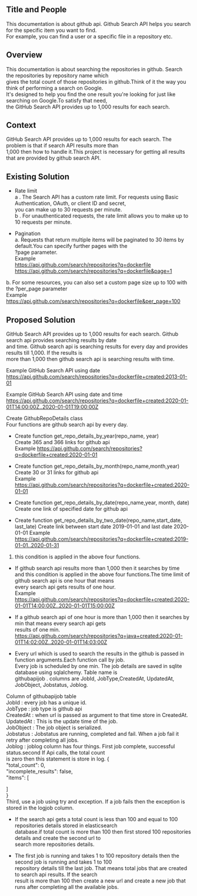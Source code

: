 
## Title and People    

This documentation is about github api. Github  Search API helps you search for the specific item you want to find.    
For example, you can find a user or a specific file in a repository etc.     
 
## Overview   
This documentation is about searching the repositories in github. Search the repositories by repository name which     
gives the total count of those repositories in github.Think of it the way you think of performing a search on Google.    
It's designed to help you find the one result you're looking for just like searching on Google.To satisfy that need,    
the GitHub Search API provides up to 1,000 results for each search.     

## Context   
GitHub Search API provides up to 1,000 results for each search. The problem is that if search API results more than     
1,000 then how to handle it.This project is necessary for getting all results that are provided by github search API.   

## Existing Solution 

- Rate limit       
a . The Search API has a custom rate limit. For requests using Basic Authentication, OAuth,   or client ID and secret,   
you can make up to 30 requests per minute.   
b . For unauthenticated requests, the rate limit allows you to make up to 10 requests per minute.   
  
- Pagination   
a.  Requests that return multiple items will be paginated to 30 items by default.You can specify further pages with the  
?page parameter.   
Example    
https://api.github.com/search/repositories?q=dockerfile    
https://api.github.com/search/repositories?q=dockerfile&page=1      

b. For some resources, you can also set a custom page size up to 100 with the ?per_page parameter    
Example   
https://api.github.com/search/repositories?q=dockerfile&per_page=100    

## Proposed Solution   
GitHub Search API provides up to 1,000 results for each search.  Github search api provides searching results by date   
and time. Github search api is searching results for every day and  provides results till  1,000. If the results is    
more than 1,000 then github search api is searching results with time.     

Example GitHub Search API using date   
https://api.github.com/search/repositories?q=dockerfile+created:2013-01-01    
 
Example GitHub Search API using date and time    
https://api.github.com/search/repositories?q=dockerfile+created:2020-01-01T14:00:00Z..2020-01-01T19:00:00Z     

Create GithubRepoDetails class  
Four functions are  github search api by every day.    
- Create function get_repo_details_by_year(repo_name, year)     
Create 365 and 366 links for github api    
Example
https://api.github.com/search/repositories?q=dockerfile+created:2020-01-01   
    
- Create function get_repo_details_by_month(repo_name,month,year)     
Create 30 or 31 links for github api   
Example     
https://api.github.com/search/repositories?q=dockerfile+created:2020-01-01   

- Create function get_repo_details_by_date(repo_name,year, month, date)    
Create one link of specified date  for github api   

- Create function get_repo_details_by_two_date(repo_name,start_date, last_late) 
Create link between start date 2019-01-01  and last date 2020-01-01 
Example   
https://api.github.com/search/repositories?q=dockerfile+created:2019-01-01..2020-01-31  

1. this condition is applied in the above four functions.    
- If github search api results more than 1,000 then it searches by time   
and  this condition is applied in the above four functions.The time limit of github search api is one hour that means    
every search api gets results of one hour.    
Example    
https://api.github.com/search/repositories?q=dockerfile+created:2020-01-01T14:00:00Z..2020-01-01T15:00:00Z      

- If a github search api of one hour is more than 1,000 then it searches by min that means every search api gets    
results of one min.    
https://api.github.com/search/repositories?q=java+created:2020-01-01T14:02:00Z..2020-01-01T14:03:00Z   
   

* Every url which is used to search the results in the github is passed in function arguments.Each function call by job.  
Every job is scheduled by one min. The job details are saved in sqlite database using sqlalchemy. Table name is    
githubapijob . columns are JobId, JobType,CreatedAt, UpdatedAt, JobObject, Jobstatus, Joblog.         

Column of githubapijob table    
JobId : every job has a unique id.     
JobType : job type is github api    
CreatedAt : when url is passed as argument to that time store in CreatedAt.    
UpdatedAt : This is the update time of the job.    
JobObject : The job object is serialized.    
Jobstatus : Jobstatus are running, completed and fail. When a job fail it retry after completing all jobs.     
Joblog    : joblog column has four things. First  job complete, successful status.second  If  Api calls, the total count   
is zero then this statement is store in log.  {   
  "total_count": 0,    
  "incomplete_results": false,   
  "items": [   
   
  ]   
}     
Third, use a job using try and exception. If a job fails then the exception is stored in the logjob column.     
 
 
* If the search api gets a total count is less than 100 and equal to 100 repositories details stored in elasticsearch    
database.if total count is more than 100 then first stored 100 repositories details and create  the second url to      
search more repositories details.     

* The first job is running and takes 1 to 100 repository details then the second job is running and takes  1 to 100     
repository details till the last job. That means total jobs that are created to search api results. If the search       
result is more than 100  then create a new url and create a new job  that runs after completing all the available jobs.      

